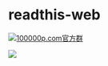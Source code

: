 # readthis-web

[![100000p.com官方群](//pub.idqqimg.com/wpa/images/group.png "100000p.com官方群")](//shang.qq.com/wpa/qunwpa?idkey=bc60b852e963704404153f225800257ab64dc5727cab6e777166f7d76046ba7a)


![](https://raw.githubusercontent.com/zhangshanhai/readthis-web/master/xmind.png)

